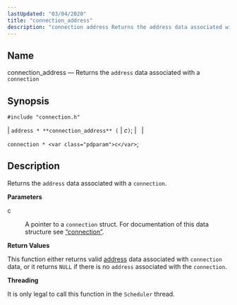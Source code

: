 ```yaml
---
lastUpdated: "03/04/2020"
title: "connection_address"
description: "connection address Returns the address data associated with a connection address connection address c connection c Returns the address data associated with a connection c A pointer to a connection struct For documentation of this data structure see Section 68 9 connection This function either returns valid address data associated..."
---
```


<a name="apis.connection_address"></a> 
## Name

connection_address — Returns the `address` data associated with a `connection`

## Synopsis

`#include "connection.h"`

| `address * **connection_address** (` | <var class="pdparam">c</var>`)`; |   |

`connection * <var class="pdparam">c</var>`;<a name="idp48956512"></a> 
## Description

Returns the `address` data associated with a `connection`.

**<a name="idp48958608"></a> Parameters**

<dl class="variablelist">

<dt>c</dt>

<dd>

A pointer to a `connection` struct. For documentation of this data structure see [“connection”](/momentum/3/3-api/structs-connection).

</dd>

</dl>

**<a name="idp48962384"></a> Return Values**

This function either returns valid [address](/momentum/3/3-api/structs-address) data associated with `connection` data, or it returns `NULL` if there is no `address` associated with the `connection`.

**<a name="idp48965872"></a> Threading**

It is only legal to call this function in the `Scheduler` thread.